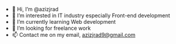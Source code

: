 - 👋 Hi, I’m @azizjrad
- 👀 I’m interested in IT industry especially Front-end development
- 🌱 I’m currently learning Web development
- 💞️ I’m looking for freelance work
- 📫 Contact me on my email, azizjrad9@gmail.com
